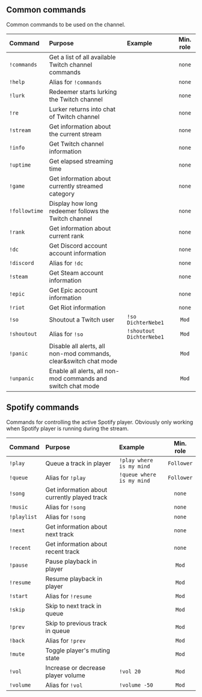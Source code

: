 ## Common commands

Common commands to be used on the channel.

| Command          | Purpose                                                          | Example                 | Min. role  |
|:-----------------|:-----------------------------------------------------------------|:------------------------|:----------:|
| `!commands`      | Get a list of all available Twitch channel commands              | | `none` |
| `!help`          | Alias for `!commands`                                            | | `none` |
| `!lurk`          | Redeemer starts lurking the Twitch channel                       | | `none` |
| `!re`            | Lurker returns into chat of Twitch channel                       | | `none` |
| `!stream`        | Get information about the current stream                         | | `none` |
| `!info`          | Get Twitch channel information                                   | | `none` |
| `!uptime`        | Get elapsed streaming time                                       | | `none` |
| `!game`          | Get information about currently streamed category                | | `none` |
| `!followtime`    | Display how long redeemer follows the Twitch channel             | | `none` |
| `!rank`          | Get information about current rank                               | | `none` |
| `!dc`            | Get Discord account account information                          | | `none` |
| `!discord`       | Alias for `!dc`                                                  | | `none` |
| `!steam`         | Get Steam account information                                    | | `none` |
| `!epic`          | Get Epic account information                                     | | `none` |
| `!riot`          | Get Riot information                                             | | `none` |
| `!so`            | Shoutout a Twitch user                                           | `!so DichterNebe1`       | `Mod` |
| `!shoutout`      | Alias for `!so`                                                  | `!shoutout DichterNebe1` | `Mod` |
| `!panic`         | Disable all alerts, all non-mod commands, clear&switch chat mode | | `Mod` | 
| `!unpanic`       | Enable all alerts, all non-mod commands and switch chat mode     | | `Mod` | 

## Spotify commands

Commands for controlling the active Spotify player.
Obviously only working when Spotify player is running during the stream.

| Command          | Purpose                                                          | Example                   | Min. role |
|:-----------------|:-----------------------------------------------------------------|:--------------------------|:----------:|
| `!play`          | Queue a track in player                                          | `!play where is my mind`  | `Follower` |
| `!queue`         | Alias for `!play`                                                | `!queue where is my mind` | `Follower` |
| `!song`          | Get information about currently played track                     | | `none` |
| `!music`         | Alias for `!song`                                                | | `none` |
| `!playlist`      | Alias for `!song`                                                | | `none` |
| `!next`          | Get information about next track                                 | | `none` |
| `!recent`        | Get information about recent track                               | | `none` |
| `!pause`         | Pause playback in player                                         | | `Mod` |
| `!resume`        | Resume playback in player                                        | | `Mod` |
| `!start`         | Alias for `!resume`                                              | | `Mod` |
| `!skip`          | Skip to next track in queue                                      | | `Mod` |
| `!prev`          | Skip to previous track in queue                                  | | `Mod` |
| `!back`          | Alias for `!prev`                                                | | `Mod` |
| `!mute`          | Toggle player's muting state                                     | | `Mod` |
| `!vol`           | Increase or decrease player volume                               | `!vol 20` | `Mod` |
| `!volume`        | Alias for `!vol`                                                 | `!volume -50` | `Mod` |
